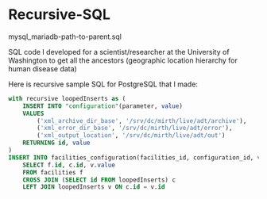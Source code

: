 # Recursive-SQL

mysql_mariadb-path-to-parent.sql
&nbsp;

SQL code I developed for a scientist/researcher at the University of Washington to get all the ancestors (geographic location hierarchy for human disease data) 


Here is recursive sample SQL for PostgreSQL that I made:

```sql
with recursive loopedInserts as (
    INSERT INTO "configuration"(parameter, value)
    VALUES
    	('xml_archive_dir_base', '/srv/dc/mirth/live/adt/archive'),
	    ('xml_error_dir_base', '/srv/dc/mirth/live/adt/error'),
	    ('xml_output_location', '/srv/dc/mirth/live/adt/out')
    RETURNING id, value
)
INSERT INTO facilities_configuration(facilities_id, configuration_id, value)
    SELECT f.id, c.id, v.value 
    FROM facilities f 
    CROSS JOIN (SELECT id FROM loopedInserts) c
    LEFT JOIN loopedInserts v ON c.id = v.id
```
